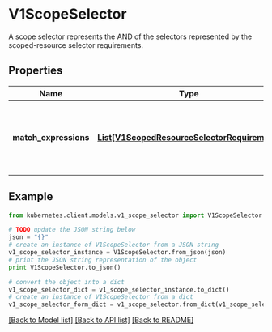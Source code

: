 # V1ScopeSelector

A scope selector represents the AND of the selectors represented by the scoped-resource selector requirements.

## Properties

Name | Type | Description | Notes
------------ | ------------- | ------------- | -------------
**match_expressions** | [**List[V1ScopedResourceSelectorRequirement]**](V1ScopedResourceSelectorRequirement.md) | A list of scope selector requirements by scope of the resources. | [optional] 

## Example

```python
from kubernetes.client.models.v1_scope_selector import V1ScopeSelector

# TODO update the JSON string below
json = "{}"
# create an instance of V1ScopeSelector from a JSON string
v1_scope_selector_instance = V1ScopeSelector.from_json(json)
# print the JSON string representation of the object
print V1ScopeSelector.to_json()

# convert the object into a dict
v1_scope_selector_dict = v1_scope_selector_instance.to_dict()
# create an instance of V1ScopeSelector from a dict
v1_scope_selector_form_dict = v1_scope_selector.from_dict(v1_scope_selector_dict)
```
[[Back to Model list]](../README.md#documentation-for-models) [[Back to API list]](../README.md#documentation-for-api-endpoints) [[Back to README]](../README.md)


